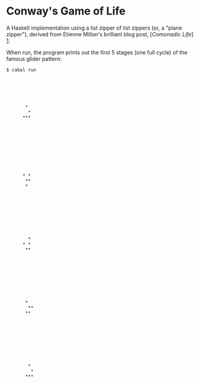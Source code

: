 # Conway's Game of Life

A Haskell implementation using a list zipper of list zippers (or, a "plane zipper"), derived from Etienne Millon's brilliant blog post, [*Comonadic Life*] [1].

When run, the program prints out the first 5 stages (one full cycle) of the famous glider pattern:

    $ cabal run
    
    
    
    
    
    
           *
            *
          ***
    
    
    
    
    
    
    
    
    
    
          * *
           **
           *
    
    
    
    
    
    
    
    
    
            *
          * *
           **
    
    
    
    
    
    
    
    
    
           *
            **
           **
    
    
    
    
    
    
    
    
    
            *
             *
           ***
    
    
    

  [1]: http://blog.emillon.org/posts/2012-10-18-comonadic-life.html
